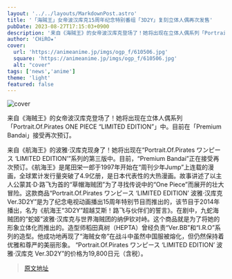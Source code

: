 ```yaml
---
layout: '../../layouts/MarkdownPost.astro'
title: '「海贼王」女帝波汉库克15周年纪念特别番组「3D2Y」复刻立体人偶再次发售'
pubDate: 2023-08-27T17:15:03+0900
description: '来自《海贼王》的女帝波汉库克登场了！她将出现在立体人偶系列「Portrait.Of.Pirates ONE PIECE “LIMITED EDITION”」中。目前在「Premium Bandai」接受再次预订。'
author: 'CHiRO★'
cover:
  url: 'https://animeanime.jp/imgs/ogp_f/610506.jpg'
  square: 'https://animeanime.jp/imgs/ogp_f/610506.jpg'
  alt: "cover"
tags: ['news','anime']
theme: 'light'
featured: false
---
```


![cover](https://animeanime.jp/imgs/ogp_f/610506.jpg)

来自《海贼王》的女帝波汉库克登场了！她将出现在立体人偶系列「Portrait.Of.Pirates ONE PIECE “LIMITED EDITION”」中。目前在「Premium Bandai」接受再次预订。

来自《航海王》的波雅·汉库克现身了！她将出现在“Portrait.Of.Pirates ワンピース ‘LIMITED EDITION’”系列的第三版中。目前，“Premium Bandai”正在接受再次预订。《航海王》是尾田栄一郎于1997年开始在“周刊少年Jump”上连载的漫画，全球累计发行量突破了4.9亿册，是日本代表性的大热漫画。故事讲述了以主人公蒙其·D·路飞为首的“草帽海贼团”为了寻找传说中的“One Piece”而展开的壮大冒险。这款商品“Portrait.Of.Pirates ワンピース ‘LIMITED EDITION’ 波雅·汉库克 Ver.3D2Y”是为了纪念电视动画播出15周年特别节目而推出的，该节目于2014年播出，名为《航海王“3D2Y”超越艾斯！路飞与伙伴们的誓言》。在剧中，九蛇海贼团的“蛇姬”波雅·汉库克与世界海贼团的纳伊钦对峙。这个商品就是为了将她的形象立体化而推出的。造型师稻田真树（HEPTA）曾经负责“Ver.BB”和“I.R.O”系列的造型。他成功地再现了“海贼女帝”在战斗中虽然中国服被熔化，但仍然保持着优雅和尊严的美丽形象。 “Portrait.Of.Pirates ワンピース ‘LIMITED EDITION’ 波雅·汉库克 Ver.3D2Y”的价格为19,800日元（含税）。

>[原文地址](https://animeanime.jp/article/2023/08/27/79543.html)  